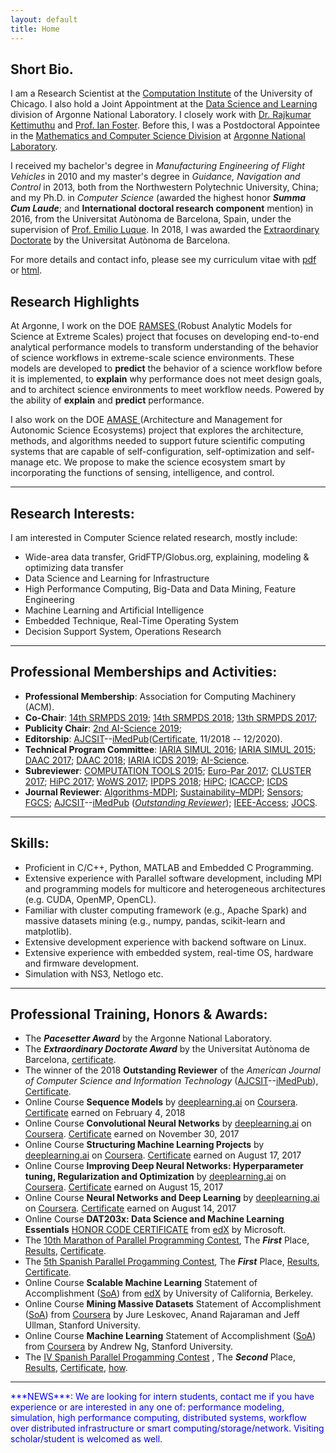 ```yaml
---
layout: default
title: Home
---
```


## Short Bio.
I am a Research Scientist at the [Computation Institute](https://www.ci.uchicago.edu) of the University of Chicago. I also hold a Joint Appointment at the [Data Science and Learning](http://www.anl.gov/dsl) division of Argonne National Laboratory. I closely work with <a href="http://www.mcs.anl.gov/~kettimut/" target="_blank">Dr. Rajkumar Kettimuthu</a> and <a href="https://www.cs.uchicago.edu/directory/ian-foster" target="_blank">Prof. Ian Foster</a>. Before this, I was a Postdoctoral Appointee in the [Mathematics and Computer Science Division](http://www.mcs.anl.gov/person/zhengchun-liu) at [Argonne National Laboratory](http://www.anl.gov/).

I received my bachelor's degree in _Manufacturing Engineering of Flight Vehicles_ in 2010 and my master's degree in _Guidance, Navigation and Control_ in 2013, both from the Northwestern Polytechnic University, China; and my Ph.D. in _Computer Science_ (awarded the highest honor ___Summa Cum Laude___; and **International doctoral research component** mention) in 2016, from the Universitat Autònoma de Barcelona, Spain, under the supervision of <a href="http://grupsderecerca.uab.cat/hpc4eas/Emilio.Luque" target="_blank">Prof. Emilio Luque</a>. In 2018, I was awarded the [Extraordinary Doctorate](file/zliu-extraordinary-doc.pd) by the Universitat Autònoma de Barcelona.

For more details and contact info, please see my curriculum vitae with <a href="file/Zhengchun_Liu_CV.pdf" target="_blank">pdf</a> or <a href="file/Zhengchun_Liu_CV.html" target="_blank">html</a>.

## Research Highlights
At Argonne, I work on the DOE <a href="https://ramsesproject.github.io" target="_blank"> RAMSES </a> (Robust Analytic Models for Science at Extreme Scales) project that focuses on developing end-to-end analytical performance models to transform understanding of the behavior of science workflows in extreme-scale science environments. These models are developed to __predict__ the behavior of a science workflow before it is implemented, to __explain__ why performance does not meet design goals, and to architect science environments to meet workflow needs. Powered by the ability of __explain__ and __predict__ performance. 

I also work on the DOE <a href="https://amaseproject.github.io" target="_blank"> AMASE </a> (Architecture and Management for Autonomic Science Ecosystems) project that explores the architecture, methods, and algorithms needed to support future scientific computing systems that are capable of self-configuration, self-optimization and self-manage etc. We propose to make the science ecosystem smart by incorporating the functions of sensing, intelligence, and control.

---
## Research Interests:

I am interested in Computer Science related research, mostly include:

* Wide-area data transfer, GridFTP/Globus.org, explaining, modeling & optimizing data transfer 
* Data Science and Learning for Infrastructure
* High Performance Computing, Big-Data and Data Mining, Feature Engineering
* Machine Learning and Artificial Intelligence
* Embedded Technique, Real-Time Operating System
* Decision Support System, Operations Research

---
## Professional Memberships and Activities:
* **Professional Membership**: Association for Computing Machinery (ACM). 
* **Co-Chair**: [14th SRMPDS 2019](https://srmpds.github.io/); [14th SRMPDS 2018](https://srmpds.github.io/index-2018.html); [13th SRMPDS 2017](https://sites.google.com/site/srmpds/); 
* **Publicity Chair**: [2nd AI-Science 2019](https://ai-science.github.io/);
* **Editorship**: [AJCSIT](http://www.imedpub.com/computer-science-and-information-technology/)--[iMedPub](http://www.imedpub.com)([Certificate](file/AJCST-Certificate_for_Editorial_Member.pdf), 11/2018 -- 12/2020).
* **Technical Program Committee**: [IARIA SIMUL 2016](https://www.iaria.org/conferences2016/ComSIMUL16.html); [IARIA SIMUL 2015](https://www.iaria.org/conferences2015/ComSIMUL15.html); [DAAC 2017](http://www.depts.ttu.edu/cac/conferences/ucc2017/page-2/daacworkshop.html); [DAAC 2018](); [IARIA ICDS 2019](https://www.iaria.org/conferences2019/ComICDS19.html); [AI-Science](https://ai-science.github.io/).
* **Subreviewer**: [COMPUTATION TOOLS 2015](https://www.iaria.org/conferences2015/COMPUTATIONTOOLS15.html); [Euro-Par 2017](http://europar2017.usc.es/); [CLUSTER 2017](https://cluster17.github.io/); [HiPC 2017](http://hipc.org/); [WoWS 2017](https://words.sdsc.edu/wows2017); [IPDPS 2018](http://www.ipdps.org/ipdps2018/2018_call_for_papers.html); [HiPC](http://hipc.org); [ICACCP](http://www.icaccpa.in/); [ICDS](https://www.iaria.org/conferences2019/ICDS19.html)
* **Journal Reviewer**: [Algorithms-MDPI](http://www.mdpi.com/journal/algorithms); [ Sustainability–MDPI](http://www.mdpi.com/journal/sustainability); [Sensors](https://www.mdpi.com/journal/sensors); [FGCS](https://www.journals.elsevier.com/future-generation-computer-systems); [AJCSIT](http://www.imedpub.com/computer-science-and-information-technology/)--[iMedPub](http://www.imedpub.com) ([_Outstanding Reviewer_](file/AJCSIT-outstanding-reviewer.png)); [IEEE-Access](http://ieeeaccess.ieee.org/); [JOCS](https://www.journals.elsevier.com/journal-of-computational-science).

---
## Skills:
* Proficient in C/C++, Python, MATLAB and Embedded C Programming.
* Extensive experience with Parallel software development, including MPI and programming models for multicore and heterogeneous architectures (e.g. CUDA, OpenMP, OpenCL).
* Familiar with cluster computing framework (e.g., Apache Spark) and massive datasets mining (e.g., numpy, pandas, scikit-learn and matplotlib).
* Extensive development experience with backend software on Linux.
* Extensive experience with embedded system, real-time OS, hardware and firmware development.
* Simulation with NS3, Netlogo etc.

---
## Professional Training, Honors & Awards:
* The ___Pacesetter Award___ by the Argonne National Laboratory. 
* The ___Extraordinary Doctorate Award___ by the Universitat Autònoma de Barcelona, [certificate](file/zliu-extraordinary-doc.pdf).
* The winner of the 2018 __Outstanding Reviewer__ of the _American Journal of Computer Science and Information Technology_ ([AJCSIT](http://www.imedpub.com/computer-science-and-information-technology/)--[iMedPub](http://www.imedpub.com)), [Certificate](file/AJCSIT-outstanding-reviewer.png).
* Online Course __Sequence Models__ by [deeplearning.ai](https://www.deeplearning.ai/) on [Coursera](https://www.coursera.org/learn/nlp-sequence-models/home/welcome). <a href="https://www.coursera.org/account/accomplishments/certificate/98J8RFKMCGAA" target="_blank">Certificate</a> earned on February 4, 2018
* Online Course __Convolutional Neural Networks__ by [deeplearning.ai](https://www.deeplearning.ai/) on [Coursera](https://www.coursera.org/learn/convolutional-neural-networks). <a href="https://www.coursera.org/account/accomplishments/certificate/PS2LT4WMR7M8" target="_blank">Certificate</a> earned on November 30, 2017
* Online Course __Structuring Machine Learning Projects__ by [deeplearning.ai](https://www.deeplearning.ai/) on [Coursera](https://www.coursera.org/learn/neural-networks-deep-learning). <a href="https://www.coursera.org/account/accomplishments/certificate/GTUWDPUQJHJB" target="_blank">Certificate</a> earned on August 17, 2017
* Online Course __Improving Deep Neural Networks: Hyperparameter tuning, Regularization and Optimization__ by [deeplearning.ai](https://www.deeplearning.ai/) on [Coursera](https://www.coursera.org/learn/neural-networks-deep-learning). <a href="https://www.coursera.org/account/accomplishments/certificate/DAN32L2EDNUT" target="_blank">Certificate</a> earned on August 15, 2017
* Online Course __Neural Networks and Deep Learning__ by [deeplearning.ai](https://www.deeplearning.ai/) on [Coursera](https://www.coursera.org/learn/neural-networks-deep-learning). <a href="https://www.coursera.org/account/accomplishments/certificate/J93J6LDKAWFJ" target="_blank">Certificate</a> earned on August 14, 2017
* Online Course __DAT203x: Data Science and Machine Learning Essentials__ [HONOR CODE CERTIFICATE](file/Microsoft-DAT203x-Certificate-edX.pdf) from [edX](https://courses.edx.org/courses/course-v1:Microsoft+DAT203x+1T2016/info) by Microsoft.
* The [10th Marathon of Parallel Programming Contest](http://lspd.mackenzie.br/marathon/15/), The ___First___ Place, [Results](http://lspd.mackenzie.br/marathon/15/winners.html), [Certificate](file/10th-marathon.pdf).
* The [5th Spanish Parallel Progamming Contest](http://luna.inf.um.es/2015/), The ___First___ Place, [Results](http://luna.inf.um.es/2015/results.php?lang=en), [Certificate](file/certificado_2015_UAB.pdf).
* Online Course __Scalable Machine Learning__ Statement of Accomplishment ([SoA](file/Scalable-Machine-Learning-2015.pdf)) from [edX](https://courses.edx.org/courses/BerkeleyX/CS190.1x/1T2015/info) by University of California, Berkeley.
* Online Course __Mining Massive Datasets__ Statement of Accomplishment ([SoA](file/Coursera-mmds-2015.pdf)) from [Coursera](https://www.coursera.org/course/mmds) by Jure Leskovec, Anand Rajaraman and Jeff Ullman, Stanford University.
* Online Course __Machine Learning__ Statement of Accomplishment ([SoA](file/Coursera-ml-2014.pdf)) from [Coursera](https://www.coursera.org/course/ml) by Andrew Ng, Stanford University.
* The [IV Spanish Parallel Progamming Contest](http://luna.inf.um.es/2014/) , The ___Second___ Place, [Results](http://luna.inf.um.es/2014/results.php?lang=en), [Certificate](file/certificado_2014_UAB.pdf), [how](img/competition.jpg).

---
<span style="color:blue">
***NEWS***: 
We are looking for intern students, contact me if you have experience or are interested in any one of: performance modeling, simulation, high performance computing, distributed systems, workflow over distributed infrastructure or smart computing/storage/network. Visiting scholar/student is welcomed as well.
</span>
